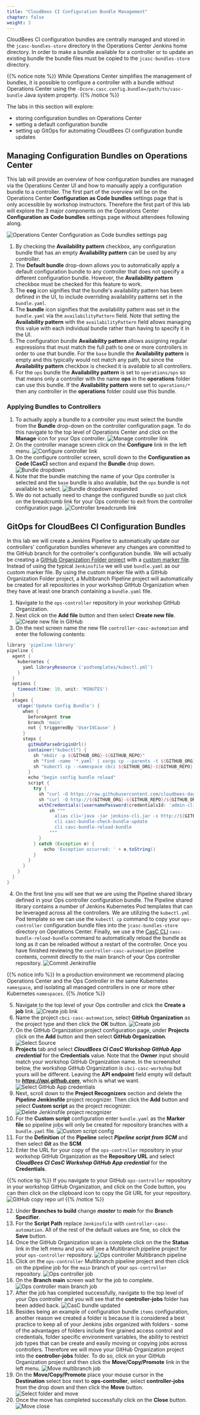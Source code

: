 ```yaml
---
title: "CloudBees CI Configuration Bundle Management"
chapter: false
weight: 3
--- 
```


CloudBees CI configuration bundles are centrally managed and stored in the `jcasc-bundles-store` directory in the Operations Center Jenkins home directory. In order to make a bundle available for a controller or to update an existing bundle the bundle files must be copied to the `jcasc-bundles-store` directory.

{{% notice note %}}
While Operations Center simplifies the management of bundles, it is possible to configure a controller with a bundle without Operations Center using the `-Dcore.casc.config.bundle=/path/to/casc-bundle` Java system property.
{{% /notice %}}

The labs in this section will explore:

- storing configuration bundles on Operations Center
- setting a default configuration bundle
- setting up GitOps for automating CloudBees CI configuration bundle updates

## Managing Configuration Bundles on Operations Center

This lab will provide an overview of how configuration bundles are managed via the Operations Center UI and how to manually apply a configuration bundle to a controller. The first part of the overview will be on the Operations Center **Configuration as Code bundles** settings page that is only accessible by workshop instructors. Therefore the first part of this lab will explore the 3 major components on the Operations Center **Configuration as Code bundles** settings page without attendees following along.

![Operations Center Configuration as Code bundles settings pag](ops-center-config-bundle-settings.png?width=70pc)

1. By checking the **Availability pattern** checkbox, any configuration bundle that has an empty **Availability pattern** can be used by any controller.
2. The **Default bundle** drop-down allows you to automatically apply a default configuration bundle to any controller that does not specify a different configuration bundle. However, the **Availability pattern** checkbox must be checked for this feature to work.
3. The **cog** icon signifies that the bundle's availability pattern has been defined in the UI, to include overriding availability patterns set in the `bundle.yaml`.
4. The **bundle** icon signifies that the availability pattern was set in the `bundle.yaml` via the `availabilityPattern` field. Note that setting the **Availability pattern**  with the `availabilityPattern` field allows managing this value with each individual bundle rather than having to specify it in the UI.
5. The configuration bundle **Availability pattern** allows assigning regular expressions that must match the full path to one or more controllers in order to use that bundle. For the `base` bundle the **Availability pattern** is empty and this typically would not match any path, but since the **Availability pattern** checkbox is checked it is available to all controllers.
6. For the `ops` bundle the **Availability pattern** is set to `operations/ops` so that means only a controller with the name **ops** in the **operations** folder can use this bundle. If the **Availability pattern** were set to `operations/*` then any controller in the **operations** folder could use this bundle.

### Applying Bundles to Controllers
1. To actually apply a bundle to a controller you must select the bundle from the **Bundle** drop-down on the controller configuration page. To do this navigate to the top level of Operations Center and click on the **Manage** icon for your Ops controller. ![Manage controller link](manage-controller-link.png?width=60pc)
2. On the controller manage screen click on the **Configure** link in the left menu. ![Configure controller link](configure-controller-link.png?width=50pc)
3. On the configure controller screen, scroll down to the **Configuration as Code (CasC)** section and expand the **Bundle** drop down. ![Bundle dropdown](bundle-dropdown.png?width=50pc)
4. Note that the bundle matching the name of your Ops controller is selected and the `base` bundle is also available, but the `ops` bundle is not available to select. ![Bundle dropdown expanded](bundle-dropdown-expanded.png?width=50pc)
5. We do not actually need to change the configured bundle so just click on the breadcrumb link for your Ops controller to exit from the controller configuration page. ![Controller breadcrumb link](controller-breadcrumb-link.png?width=50pc)

## GitOps for CloudBees CI Configuration Bundles

In this lab we will create a Jenkins Pipeline to automatically update our controllers' configuration bundles whenever any changes are committed to the GitHub branch for the controller's configuration bundle. We will actually be creating a [GitHub Organization Folder project](https://www.jenkins.io/doc/book/pipeline/multibranch/#organization-folders) with a [custom marker file](https://docs.cloudbees.com/docs/admin-resources/latest/pipelines/pipeline-as-code#custom-pac-scripts). Instead of using the typical `Jenkinsfile` we will use `bundle.yaml` as our custom marker file. By using the custom marker file with a GitHub Organization Folder project, a Multibranch Pipeline project will automatically be created for all repositories in your workshop GitHub Organization when they have at least one branch containing a `bundle.yaml` file.
 
1. Navigate to the `ops-controller` repository in your workshop GitHub Organization.
2. Next click on the **Add file** button and then select **Create new file**. ![Create new file in GitHub](github-create-new-file.png?width=50pc)
3. On the next screen name the new file `controller-casc-automation` and enter the following contents:
```groovy
library 'pipeline-library'
pipeline {
  agent {
    kubernetes {
      yaml libraryResource ('podtemplates/kubectl.yml')
    }
  }
  options {
    timeout(time: 10, unit: 'MINUTES')
  }
  stages {
    stage('Update Config Bundle') {
      when {
        beforeAgent true
        branch 'main'
        not { triggeredBy 'UserIdCause' }
      }
      steps {
        gitHubParseOriginUrl()
        container("kubectl") {
          sh "mkdir -p ${GITHUB_ORG}-${GITHUB_REPO}"
          sh "find -name '*.yaml' | xargs cp --parents -t ${GITHUB_ORG}-${GITHUB_REPO}"
          sh "kubectl cp --namespace cbci ${GITHUB_ORG}-${GITHUB_REPO} cjoc-0:/var/jenkins_home/jcasc-bundles-store/ -c jenkins"
        }
        echo "begin config bundle reload"
        script {
          try {
            sh "curl -O https://raw.githubusercontent.com/cloudbees-days/ops-workshop-setup/master/groovy/reload-casc.groovy"
            sh "curl -O http://${GITHUB_ORG}-${GITHUB_REPO}/${GITHUB_ORG}-${GITHUB_REPO}/jnlpJars/jenkins-cli.jar"
            withCredentials([usernamePassword(credentialsId: 'admin-cli-token', usernameVariable: 'JENKINS_CLI_USR', passwordVariable: 'JENKINS_CLI_PSW')]) {
                sh """
                  alias cli='java -jar jenkins-cli.jar -s http://${GITHUB_ORG}-${GITHUB_REPO}/${GITHUB_ORG}-${GITHUB_REPO}/ -auth $JENKINS_CLI_USR:$JENKINS_CLI_PSW'
                  cli casc-bundle-check-bundle-update
                  cli casc-bundle-reload-bundle
                """
            }
          } catch (Exception e) {
              echo 'Exception occurred: ' + e.toString()
          }
        }
      }
    }
  }
}
```
4. On the first line you will see that we are using the Pipeline shared library defined in your Ops controller configuration bundle. The Pipeline shared library contains a number of Jenkins Kubernetes Pod templates that can be leveraged across all the controllers. We are utilizing the `kubectl.yml` Pod template so we can use the `kubectl cp` command to copy your `ops-controller` configuration bundle files into the `jcasc-bundles-store` directory on Operations Center. Finally, we use a the [CasC CLI](https://docs.cloudbees.com/docs/admin-resources/latest/cli-guide/casc-bundle-management) `casc-bundle-reload-bundle` command  to automatically reload the bundle as long as it can be reloaded without a restart of the controller. Once you have finished reviewing the `controller-casc-automation` pipeline contents, commit directly to the main branch of your Ops controller repository. ![Commit Jenkinsfile](commit-jenkinsfile.png?width=50pc)

{{% notice info %}}
In a production environment we recommend placing Operations Center and the Ops Controller in the same Kubernetes `namespace`, and isolating all managed controllers in one or more other Kubernetes `namespaces`.
{{% /notice %}}

5. Navigate to the top level of your Ops controller and click the **Create a job** link. ![Create job link](create-job-link.png?width=50pc)
6. Name the project `cbci-casc-automation`, select **GitHub Organization** as the project type and then click the **OK** button. ![Create job](create-job.png?width=50pc)
7. On the GitHub Organization project configuration page, under **Projects** click on the **Add** button and then select **GitHub Organization**. ![Select Source](select-source.png?width=50pc)
8. **Projects** tab and select ***CloudBees CI CasC Workshop GitHub App credential*** for the **Credentials** value. Note that the **Owner** input should match your workshop GitHub Organization name. In the screenshot below, the workshop GitHub Organization is `cbci-casc-workshop` but yours will be different. Leaving the **API endpoint** field empty will default to ***https://api.github.com***, which is what we want. ![Select GitHub App credentials](select-credentials.png?width=50pc)
8. Next, scroll down to the **Project Recognizers** section and delete the **Pipeline Jenkinsfile** project recognizer. Then click the **Add** button and select **Custom script** as the project recognizer. ![Delete Jenkinsfile project recognizer](delete-project-recognizer.png?width=50pc)
9. For the **Custom script** configuration enter `bundle.yaml` as the **Marker file** so pipeline jobs will only be created for repository branches with a `bundle.yaml` file. ![Custom script config](custom-script-config.png?width=50pc)
10. For the **Definition** of the **Pipeline** select ***Pipeline script from SCM*** and then select ***Git*** as the **SCM**
11. Enter the URL for your copy of the `ops-controller` repository in your workshop GitHub Organization as the **Repository URL** and select ***CloudBees CI CasC Workshop GitHub App credential*** for the **Credentials**. 

{{% notice tip %}}
If you navigate to your GitHub `ops-controller` repository in your workshop GitHub Organization, and click on the Code button, you can then click on the clipboard icon to copy the Git URL for your repository. ![GitHub copy repo url](github-copy-repo-url.png?width=50pc)
{{% /notice %}}

12. Under **Branches to build** change ***master*** to ***main*** for the **Branch Specifier**. 
13. For the **Script Path** replace `Jenkinsfile` with `controller-casc-automation`. All of the rest of the default values are fine, so click the **Save** button.
14. Once the GitHub Organization scan is complete click on the the **Status** link in the left menu and you will see a Multibranch pipeline project for your `ops-controller` repository. ![Ops controller Multibranch pipeline](ops-controller-multibranch-job.png?width=50pc)
15. Click on the `ops-controller` Multibranch pipeline project and then click on the pipeline job for the `main` branch of your `ops-controller` repository. ![Ops controller job](ops-controller-job.png?width=50pc)
16. On the **Branch main** screen wait for the job to complete. ![Ops controller main branch job](ops-controller-main-branch-job.png?width=50pc)
17. After the job has completed successfully, navigate to the top level of your Ops controller and you will see that the **controller-jobs** folder has been added back. ![CasC bundle updated](casc-bundle-updated.png?width=50pc)
18. Besides being an example of configuration bundle `items` configuration, another reason we created a folder is because it is considered a best practice to keep all of your Jenkins jobs organized with folders - some of the advantages of folders include fine grained access control and credentials, folder specific environment variables, the ability to restrict job types that can be create and easily moving or copying jobs across controllers. Therefore we will move your GitHub Organization project into the **controller-jobs** folder. To do so, click on your GitHub Organization project and then click the **Move/Copy/Promote** link in the left menu. ![Move multibranch job](move-github-org-job.png?width=50pc)
19. On the **Move/Copy/Promote** place your mouse cursor in the **Destination** select box next to **ops-controller**, select **controller-jobs** from the drop down and then click the **Move** button. ![Select folder and move](select-folder-move.png?width=50pc)
20. Once the move has completed successfully click on the **Close** button. ![Move close](move-close.png?width=50pc)

